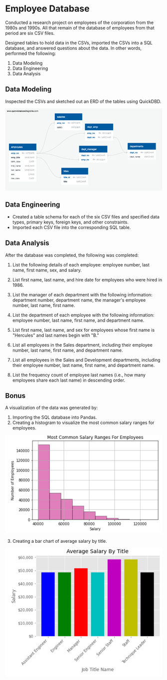 # Employee Database

Conducted a research project on employees of the corporation from the 1980s and 1990s. All that remain of the database of employees from that period are six CSV files.

Designed tables to hold data in the CSVs, imported the CSVs into a SQL database, and answered questions about the data. In other words, performed the following:

1. Data Modeling
2. Data Engineering
3. Data Analysis


## Data Modeling

Inspected the CSVs and sketched out an ERD of the tables using QuickDBD.

![ERD](EmployeeSQL/employee_db_ERD.png) 

## Data Engineering

* Created a table schema for each of the six CSV files and specified data types, primary keys, foreign keys, and other constraints.
* Imported each CSV file into the corresponding SQL table.


## Data Analysis

After the database was completed, the following was completed:

1. List the following details of each employee: employee number, last name, first name, sex, and salary.

2. List first name, last name, and hire date for employees who were hired in 1986.

3. List the manager of each department with the following information: department number, department name, the manager's employee number, last name, first name.

4. List the department of each employee with the following information: employee number, last name, first name, and department name.

5. List first name, last name, and sex for employees whose first name is "Hercules" and last names begin with "B."

6. List all employees in the Sales department, including their employee number, last name, first name, and department name.

7. List all employees in the Sales and Development departments, including their employee number, last name, first name, and department name.

8. List the frequency count of employee last names (i.e., how many employees share each last name) in descending order.



## Bonus

A visualization of the data was generated by:

1. Importing the SQL database into Pandas.
2. Creating a histogram to visualize the most common salary ranges for employees.

![histogram](EmployeeSQL/histogram.png) 

3. Creating a bar chart of average salary by title.

![barchart](EmployeeSQL/barchart.png) 

